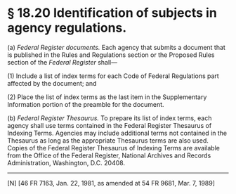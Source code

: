 # § 18.20   Identification of subjects in agency regulations.

(a) *Federal Register documents.* Each agency that submits a document that is published in the Rules and Regulations section or the Proposed Rules section of the _Federal Register_ shall—


(1) Include a list of index terms for each Code of Federal Regulations part affected by the document; and


(2) Place the list of index terms as the last item in the Supplementary Information portion of the preamble for the document.


(b) *Federal Register Thesaurus.* To prepare its list of index terms, each agency shall use terms contained in the Federal Register Thesaurus of Indexing Terms. Agencies may include additional terms not contained in the Thesaurus as long as the appropriate Thesaurus terms are also used. Copies of the Federal Register Thesaurus of Indexing Terms are available from the Office of the Federal Register, National Archives and Records Administration, Washington, D.C. 20408.



---

[N] [46 FR 7163, Jan. 22, 1981, as amended at 54 FR 9681, Mar. 7, 1989]




